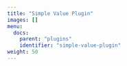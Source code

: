 ```yaml
---
title: "Simple Value Plugin"
images: []
menu:
  docs:
    parent: "plugins"
    identifier: "simple-value-plugin"
weight: 50
---
```

